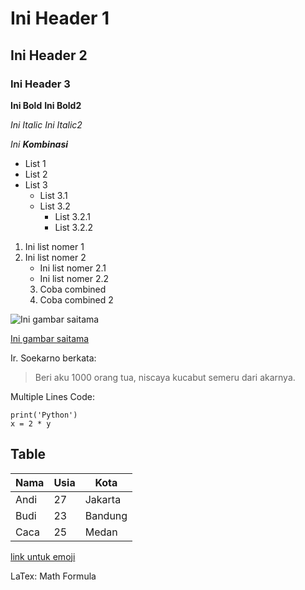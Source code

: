 # Ini Header 1 #
## Ini Header 2 ##
### Ini Header 3 ###

**Ini Bold**
__Ini Bold2__

*Ini Italic*
_Ini Italic2_

_Ini **Kombinasi**_

- List 1
- List 2
- List 3
    - List 3.1
    - List 3.2
        - List 3.2.1
        - List 3.2.2

1. Ini list nomer 1
2. Ini list nomer 2
    - Ini list nomer 2.1
    - Ini list nomer 2.2
    3. Coba combined
    1. Coba combined 2

![Ini gambar saitama](https://i.pinimg.com/originals/e8/27/af/e827af6fc27e84d4fce3636179f27c99.png)

[Ini gambar saitama](https://i.pinimg.com/originals/e8/27/af/e827af6fc27e84d4fce3636179f27c99.png)

Ir. Soekarno berkata:

>Beri aku 1000 orang tua, niscaya kucabut semeru dari akarnya.

Multiple Lines Code:

```
print('Python')
x = 2 * y
```

## Table ##
Nama | Usia | Kota
------|------|------|
Andi|27|Jakarta
Budi|23|Bandung
Caca|25|Medan

[link untuk emoji](https://gist.github.com/AliMD/3344523)

LaTex: Math Formula



